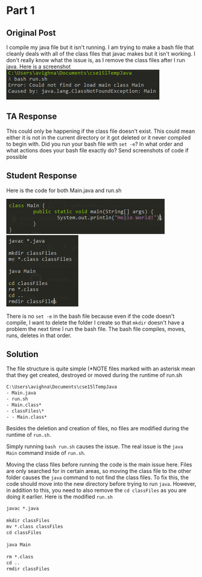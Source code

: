 # Part 1
## Original Post

I compile my java file but it isn't running. I am trying to make a bash file that cleanly deals with all of the class files that javac makes but it isn't working. I don't really know what the issue is, as I remove the class files after I run java. Here is a screenshot
![Image](tmep.png)

## TA Response

This could only be happening if the class file doesn't exist. This could mean either it is not in the current directory or it got deleted or it never compiled to begin with. Did you run your bash file with ``set -e``? In what order and what actions does your bash file exactly do? Send screenshots of code if possible

## Student Response

Here is the code for both Main.java and run.sh

![Image](mian.png)
![Image](rin.png)

There is no ``set -e`` in the bash file because even if the code doesn't compile, I want to delete the folder I create so that ``mkdir`` doesn't have a problem the next time I run the bash file. The bash file compiles, moves, runs, deletes in that order.

## Solution
The file structure is quite simple (*NOTE files marked with an asterisk mean that they get created, destroyed or moved during the runtime of run.sh

```
C:\Users\avighna\Documents\cse15lTempJava
- Main.java
- run.sh
- Main.class*
- classFiles\*
- - Main.class*
```

Besides the deletion and creation of files, no files are modified during the runtime of ``run.sh``.

Simply running ``bash run.sh`` causes the issue. The real issue is the ``java Main`` command inside of ``run.sh``.

Moving the class files before running the code is the main issue here. Files are only searched for in certain areas, so moving the class file to the other folder causes the ``java`` command to not find the class files. To fix this, the code should move into the new directory before trying to run ``java``. However, in addition to this, you need to also remove the ``cd classFiles`` as you are doing it earlier. Here is the modified ``run.sh``

```
javac *.java

mkdir classFiles
mv *.class classFiles
cd classFiles

java Main

rm *.class
cd ..
rmdir classFiles
```
